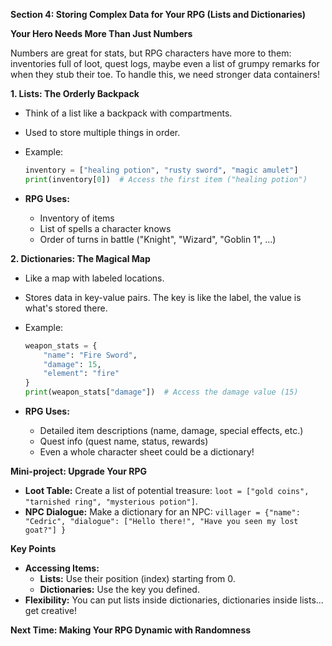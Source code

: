 **Section 4: Storing Complex Data for Your RPG (Lists and Dictionaries)**

**Your Hero Needs More Than Just Numbers**

Numbers are great for stats, but RPG characters have more to them: inventories full of loot, quest logs, maybe even a list of grumpy remarks for when they stub their toe.  To handle this, we need stronger data containers!

**1. Lists: The Orderly Backpack**

* Think of a list like a backpack with compartments.
* Used to store multiple things in order.
* Example: 

   ```python
   inventory = ["healing potion", "rusty sword", "magic amulet"] 
   print(inventory[0])  # Access the first item ("healing potion")
   ```

*  **RPG Uses:**
    *  Inventory of items 
    *  List of spells a character knows
    *  Order of turns in battle ("Knight", "Wizard", "Goblin 1", ...)

**2. Dictionaries: The Magical Map**

* Like a map with labeled locations.
* Stores data in key-value pairs. The key is like the label, the value is what's stored there. 
* Example:

   ```python
   weapon_stats = {
       "name": "Fire Sword", 
       "damage": 15, 
       "element": "fire"
   }
   print(weapon_stats["damage"])  # Access the damage value (15)
   ```

* **RPG Uses:**
   *  Detailed item descriptions (name, damage, special effects, etc.)
   *  Quest info (quest name, status, rewards)
   *  Even a whole character sheet could be a dictionary!

**Mini-project: Upgrade Your RPG**

* **Loot Table:** Create a list of potential treasure: `loot = ["gold coins", "tarnished ring", "mysterious potion"]`.
* **NPC Dialogue:** Make a dictionary for an NPC: `villager = {"name": "Cedric", "dialogue": ["Hello there!", "Have you seen my lost goat?"] }`

**Key Points**

* **Accessing Items:**
   * **Lists:** Use their position (index) starting from 0.
   * **Dictionaries:** Use the key you defined.
* **Flexibility:** You can put lists inside dictionaries, dictionaries inside lists... get creative!

**Next Time: Making Your RPG Dynamic with Randomness** 
